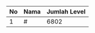 | No | Nama            | Jumlah Level |
|----|-----------------|--------------|
| 1  | #    |    6802        |
